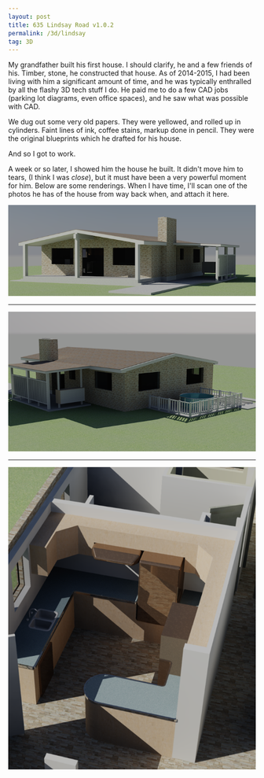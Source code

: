```yaml
---
layout: post
title: 635 Lindsay Road v1.0.2
permalink: /3d/lindsay
tag: 3D
---
```


My grandfather built his first house. I should clarify, he and a few friends of his. Timber, stone, he constructed that house. As of 2014-2015, I had been living with him a significant amount of time, and he was typically enthralled by all the flashy 3D tech stuff I do. He paid me to do a few CAD jobs (parking lot diagrams, even office spaces), and he saw what was possible with CAD.

We dug out some very old papers. They were yellowed, and rolled up in cylinders. Faint lines of ink, coffee stains, markup done in pencil. They were the original blueprints which he drafted for his house.

And so I got to work.

A week or so later, I showed him the house he built. It didn't move him to tears, (I think I was *close*), but it must have been a very powerful moment for him. Below are some renderings. When I have time, I'll scan one of the photos he has of the house from way back when, and attach it here.


![635 Lindsay Road](/rsc/3d/lindsay/road.png)

---

![635 Lindsay Back](/rsc/3d/lindsay/back.png)

---

![635 Lindsay Kitchen](/rsc/3d/lindsay/kitchen.png)

